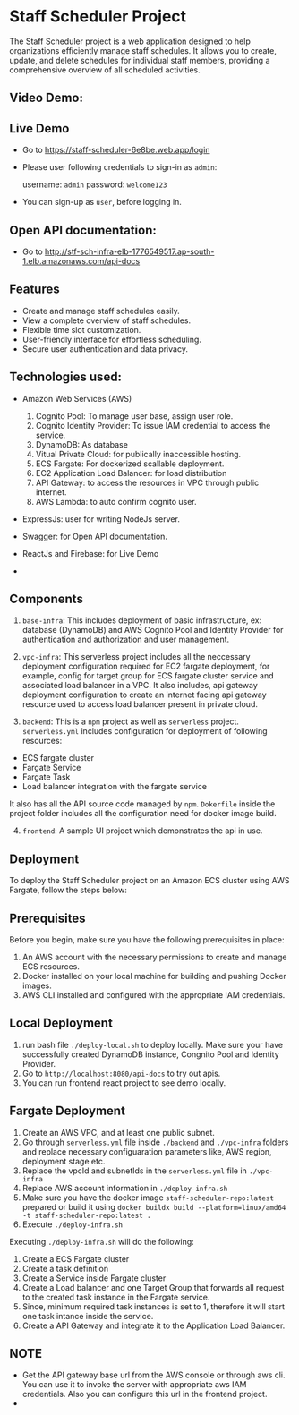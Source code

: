 # Staff Scheduler Project

The Staff Scheduler project is a web application designed to help organizations efficiently manage staff schedules. It allows you to create, update, and delete schedules for individual staff members, providing a comprehensive overview of all scheduled activities.

## Video Demo: 


## Live Demo
- Go to https://staff-scheduler-6e8be.web.app/login 
- Please user following credentials to sign-in as `admin`:

  username: `admin`
  password: `welcome123`

- You can sign-up as `user`, before logging in.

## Open API documentation:

- Go to http://stf-sch-infra-elb-1776549517.ap-south-1.elb.amazonaws.com/api-docs


## Features

- Create and manage staff schedules easily.
- View a complete overview of staff schedules.
- Flexible time slot customization.
- User-friendly interface for effortless scheduling.
- Secure user authentication and data privacy.

## Technologies used:

- Amazon Web Services (AWS)

  1. Cognito Pool: To manage user base, assign user role.
  2. Cognito Identity Provider: To issue IAM credential to access the service.
  3. DynamoDB: As database
  4. Vitual Private Cloud: for publically inaccessible hosting.
  5. ECS Fargate: For dockerized scallable deployment.
  6. EC2 Application Load Balancer: for load distribution
  7. API Gateway: to access the resources in VPC through public internet.
  8. AWS Lambda: to auto confirm cognito user.

- ExpressJs: user for writing NodeJs server.
- Swagger: for Open API documentation.
- ReactJs and Firebase: for Live Demo
- 

## Components

1. `base-infra`: This includes deployment of basic infrastructure, ex: database (DynamoDB) and AWS Cognito Pool and Identity Provider for authentication and authorization and user management.

2. `vpc-infra`: This serverless project includes all the neccessary deployment configuration required for EC2 fargate deployment, for example, config for target group for ECS fargate cluster service and associated load balancer in a VPC. It also includes, api gateway deployment configuration to create an internet facing api gateway resource used to access load balancer present in private cloud.

3. `backend`: This is a `npm` project as well as `serverless` project. `serverless.yml` includes configuration for deployment of following resources:
  - ECS fargate cluster
  - Fargate Service
  - Fargate Task
  - Load balancer integration with the fargate service

  It also has all the API source code managed by `npm`. `Dokerfile` inside the project folder includes all the configuration need for docker image build.

4. `frontend`: A sample UI project which demonstrates the api in use.

## Deployment

To deploy the Staff Scheduler project on an Amazon ECS cluster using AWS Fargate, follow the steps below:

## Prerequisites

Before you begin, make sure you have the following prerequisites in place:

1. An AWS account with the necessary permissions to create and manage ECS resources.
2. Docker installed on your local machine for building and pushing Docker images.
3. AWS CLI installed and configured with the appropriate IAM credentials.

## Local Deployment

1. run bash file `./deploy-local.sh` to deploy locally. Make sure your have successfully created DynamoDB instance, Congnito Pool and Identity Provider.
2. Go to `http://localhost:8080/api-docs` to try out apis.
2. You can run frontend react project to see demo locally.


## Fargate Deployment

1. Create an AWS VPC, and at least one public subnet.
2. Go through `serverless.yml` file inside `./backend` and `./vpc-infra` folders and replace necessary configuaration parameters like, AWS region, deployment stage etc.
3. Replace the vpcId and subnetIds in the `serverless.yml` file in `./vpc-infra`
4. Replace AWS account information in `./deploy-infra.sh`
5. Make sure you have the docker image `staff-scheduler-repo:latest` prepared or build it using `docker buildx build --platform=linux/amd64 -t staff-scheduler-repo:latest .`
6. Execute `./deploy-infra.sh`

Executing `./deploy-infra.sh` will do the following:

1. Create a ECS Fargate cluster
2. Create a task definition
3. Create a Service inside Fargate cluster
4. Create a Load balancer and one Target Group that forwards all request to the created task instance in the Fargate service.
5. Since, minimum required task instances is set to 1, therefore it will start one task intance inside the service.
6. Create a API Gateway and integrate it to the Application Load Balancer.

## NOTE

- Get the API gateway base url from the AWS console or through aws cli. You can use it to invoke the server with appropriate aws IAM credentials. Also you can configure this url in the frontend project.
- 









    